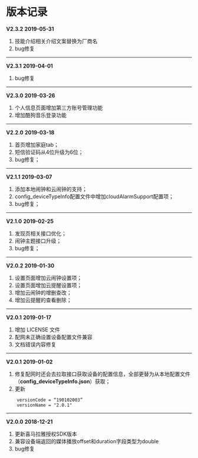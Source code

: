 # 版本记录

**V2.3.2** **2019-05-31**

1. 技能介绍相关介绍文案替换为厂商名
2. bug修复

----

**V2.3.1** **2019-04-01**

1. bug修复

----

**V2.3.0** **2019-03-26**

1. 个人信息页面增加第三方账号管理功能
2. 增加酷狗音乐登录功能

----

**V2.2.0** **2019-03-18**

1. 首页增加家庭tab；
2. 短信验证码从4位升级为6位；
3. bug修复；

----

**V2.1.1** **2019-03-07**

1. 添加本地闹钟和云闹钟的支持；
2. config_deviceTypeInfo配置文件中增加cloudAlarmSupport配置项；
3. bug修复；

----

**V2.1.0** **2019-02-25**

1. 发现页相关接口优化；
2. 闹钟主题接口升级；
3. bug修复；

----

**V2.0.2** **2019-01-30**

1. 设置页面增加云闹钟设置项；
2. 设置页面增加云提醒设置项；
3. 增加云闹钟的增删查改；
4. 增加云提醒的查看删除；

----

**V2.0.1** **2019-01-17**

1. 增加 LICENSE 文件
2. 配网未正确设置设备配置文件兼容
3. 文档错误内容修复

----

**V2.0.1** **2019-01-02**

1. 修复配网时还会去拉取接口获取设备的配置信息，全部更替为从本地配置文件（**config_deviceTypeInfo.json**）获取；
2. 更新 

```
    versionCode = “190102003”
    versionName = "2.0.1"
```
----

**V2.0.0** **2018-12-21**

1. 更新喜马拉雅授权SDK版本
2. 兼容设备端返回的媒体播放offset和duration字段类型为double
3. bug修复

